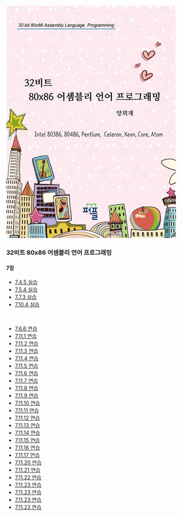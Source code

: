 <img src="image/book.jpg"/>
<br/>

### 32비트 80x86 어셈블리 언어 프로그래밍

#### 7장
- [7.4.5 실습](/Chapter07/Training7.4.5/)
- [7.5.4 실습](/Chapter07/Training7.5.4/)
- [7.7.3 실습](/Chapter07/Exercise7.7.3/)
- [7.10.4 실습](/Chapter07/Exercise7.10.4/)
<br>

- [7.6.6 연습](/Chapter07/Exercise7.6.6/)
- [7.11.1 연습](/Chapter07/Exercise7.11.1/)
- [7.11.2 연습](/Chapter07/Exercise7.11.2/)
- [7.11.3 연습](/Chapter07/Exercise7.11.3/)
- [7.11.4 연습](/Chapter07/Exercise7.11.4/)
- [7.11.5 연습](/Chapter07/Exercise7.11.5/)
- [7.11.6 연습](/Chapter07/Exercise7.11.6/)
- [7.11.7 연습](/Chapter07/Exercise7.11.7/)
- [7.11.8 연습](/Chapter07/Exercise7.11.8/)
- [7.11.9 연습](/Chapter07/Exercise7.11.9/)
- [7.11.10 연습](/Chapter07/Exercise7.11.10/)
- [7.11.11 연습](/Chapter07/Exercise7.11.11/)
- [7.11.12 연습](/Chapter07/Exercise7.11.12/)
- [7.11.13 연습](/Chapter07/Exercise7.11.13/)
- [7.11.14 연습](/Chapter07/Exercise7.11.14/)
- [7.11.15 연습](/Chapter07/Exercise7.11.15/)
- [7.11.16 연습](/Chapter07/Exercise7.11.16/)
- [7.11.17 연습](/Chapter07/Exercise7.11.17/)
- [7.11.20 연습](/Chapter07/Exercise7.11.20/)
- [7.11.21 연습](/Chapter07/Exercise7.11.21/)
- [7.11.22 연습](/Chapter07/Exercise7.11.22/)
- [7.11.23 연습](/Chapter07/Exercise7.11.23/)
- [7.11.23 연습](/Chapter07/Exercise7.11.24/)
- [7.11.23 연습](/Chapter07/Exercise7.11.25/)
- [7.11.23 연습](/Chapter07/Exercise7.11.27/)